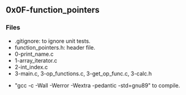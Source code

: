 ## 0x0F-function_pointers
### Files
- .gitignore: to ignore unit tests.
- function_pointers.h: header file.
- 0-print_name.c
- 1-array_iterator.c
- 2-int_index.c
- 3-main.c, 3-op_functions.c, 3-get_op_func.c, 3-calc.h

+ "gcc -c -Wall -Werror -Wextra -pedantic -std=gnu89" to compile.

